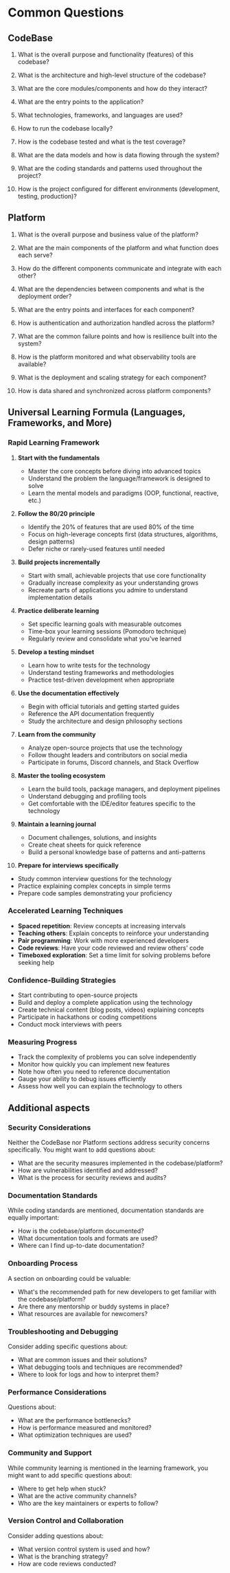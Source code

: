 # Common Questions

## CodeBase

1. What is the overall purpose and functionality (features) of this codebase?

2. What is the architecture and high-level structure of the codebase?

3. What are the core modules/components and how do they interact?

4. What are the entry points to the application?

5. What technologies, frameworks, and languages are used?

6. How to run the codebase locally?

7. How is the codebase tested and what is the test coverage?

8. What are the data models and how is data flowing through the system?

9. What are the coding standards and patterns used throughout the project?

10. How is the project configured for different environments (development, testing, production)?

## Platform

1. What is the overall purpose and business value of the platform?

2. What are the main components of the platform and what function does each serve?

3. How do the different components communicate and integrate with each other?

4. What are the dependencies between components and what is the deployment order?

5. What are the entry points and interfaces for each component?

6. How is authentication and authorization handled across the platform?

7. What are the common failure points and how is resilience built into the system?

8. How is the platform monitored and what observability tools are available?

9. What is the deployment and scaling strategy for each component?

10. How is data shared and synchronized across platform components?

## Universal Learning Formula (Languages, Frameworks, and More)

### Rapid Learning Framework

1. **Start with the fundamentals**
   - Master the core concepts before diving into advanced topics
   - Understand the problem the language/framework is designed to solve
   - Learn the mental models and paradigms (OOP, functional, reactive, etc.)

2. **Follow the 80/20 principle**
   - Identify the 20% of features that are used 80% of the time
   - Focus on high-leverage concepts first (data structures, algorithms, design patterns)
   - Defer niche or rarely-used features until needed

3. **Build projects incrementally**
   - Start with small, achievable projects that use core functionality
   - Gradually increase complexity as your understanding grows
   - Recreate parts of applications you admire to understand implementation details

4. **Practice deliberate learning**
   - Set specific learning goals with measurable outcomes
   - Time-box your learning sessions (Pomodoro technique)
   - Regularly review and consolidate what you've learned

5. **Develop a testing mindset**
   - Learn how to write tests for the technology
   - Understand testing frameworks and methodologies
   - Practice test-driven development when appropriate

6. **Use the documentation effectively**
   - Begin with official tutorials and getting started guides
   - Reference the API documentation frequently
   - Study the architecture and design philosophy sections

7. **Learn from the community**
   - Analyze open-source projects that use the technology
   - Follow thought leaders and contributors on social media
   - Participate in forums, Discord channels, and Stack Overflow

8. **Master the tooling ecosystem**
   - Learn the build tools, package managers, and deployment pipelines
   - Understand debugging and profiling tools
   - Get comfortable with the IDE/editor features specific to the technology

9. **Maintain a learning journal**
    - Document challenges, solutions, and insights
    - Create cheat sheets for quick reference
    - Build a personal knowledge base of patterns and anti-patterns

10. **Prepare for interviews specifically**
   - Study common interview questions for the technology
   - Practice explaining complex concepts in simple terms
   - Prepare code samples demonstrating your proficiency

### Accelerated Learning Techniques

- **Spaced repetition**: Review concepts at increasing intervals
- **Teaching others**: Explain concepts to reinforce your understanding
- **Pair programming**: Work with more experienced developers
- **Code reviews**: Have your code reviewed and review others' code
- **Timeboxed exploration**: Set a time limit for solving problems before seeking help

### Confidence-Building Strategies

- Start contributing to open-source projects
- Build and deploy a complete application using the technology
- Create technical content (blog posts, videos) explaining concepts
- Participate in hackathons or coding competitions
- Conduct mock interviews with peers

### Measuring Progress

- Track the complexity of problems you can solve independently
- Monitor how quickly you can implement new features
- Note how often you need to reference documentation
- Gauge your ability to debug issues efficiently
- Assess how well you can explain the technology to others

## Additional aspects

### Security Considerations

Neither the CodeBase nor Platform sections address security concerns specifically. You might want to add questions about:

- What are the security measures implemented in the codebase/platform?
- How are vulnerabilities identified and addressed?
- What is the process for security reviews and audits?

### Documentation Standards

While coding standards are mentioned, documentation standards are equally important:

- How is the codebase/platform documented?
- What documentation tools and formats are used?
- Where can I find up-to-date documentation?

### Onboarding Process

A section on onboarding could be valuable:

- What's the recommended path for new developers to get familiar with the codebase/platform?
- Are there any mentorship or buddy systems in place?
- What resources are available for newcomers?

### Troubleshooting and Debugging

Consider adding specific questions about:

- What are common issues and their solutions?
- What debugging tools and techniques are recommended?
- Where to look for logs and how to interpret them?

### Performance Considerations

Questions about:

- What are the performance bottlenecks?
- How is performance measured and monitored?
- What optimization techniques are used?
    
### Community and Support

While community learning is mentioned in the learning framework, you might want to add specific questions about:

- Where to get help when stuck?
- What are the active community channels?
- Who are the key maintainers or experts to follow? 

### Version Control and Collaboration

Consider adding questions about:

- What version control system is used and how?
- What is the branching strategy?
- How are code reviews conducted? 